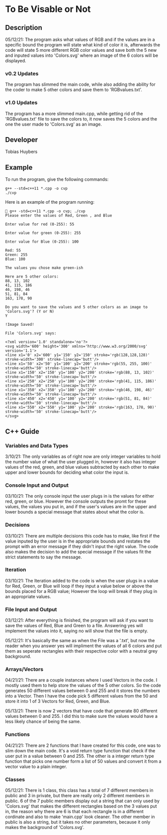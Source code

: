 # To Be Visable or Not

## Description

05/12/21: The program asks what values of RGB and if the values are in a specific bound the program will state what kind of color it is, afterwards the code will state 5 more different RGB color values and save both the 5 new and inputed values into 'Colors.svg' where an image of the 6 colors will be displayed.

### v0.2 Updates

The program has slimmed the main code, while also adding the ability for the coder to make 5 other colors and save them to 'RGBvalues.txt'.

### v1.0 Updates

The program has a more slimmed main.cpp, while getting rid of the 'RGBvalues.txt' file to save the colors to, it now saves the 5 colors and the one the user made to 'Colors.svg' as an image.


## Developer

Tobias Huybers

## Example

To run the program, give the following commands:

```
g++ --std=c++11 *.cpp -o cvp
./cvp
```

Here is an example of the program running:

```
 g++ -std=c++11 *.cpp -o cvp; ./cvp
Please enter the values of Red, Green , and Blue

Enter value for red (0-255): 55

Enter value for green (0-255): 255

Enter value for Blue (0-255): 100

Red: 55
Green: 255
Blue: 100

The values you chose make green-ish

Here are 5 other colors:
88, 13, 102
41, 115, 186
46, 198, 46
51, 81, 84
163, 178, 90

Do you want to save the values and 5 other colors as an image to 'Colors.svg'? (Y or N)
Y

!Image Saved!

File 'Colors.svg' says:

<?xml version='1.0' standalone='no'?>
<svg width='600' height='300' xmlns='http://www.w3.org/2000/svg' version='1.1'>
<line x1='0' x2='600' y1='150' y2='150' stroke='rgb(128,128,128)' stroke-width='300' stroke-linecap='butt'/>
<line x1='50' x2='50' y1='100' y2='200' stroke='rgb(55, 255, 100)' stroke-width='50' stroke-linecap='butt'/>
<line x1='150' x2='150' y1='100' y2='200' stroke='rgb(88, 13, 102)' stroke-width='50' stroke-linecap='butt'/>
<line x1='250' x2='250' y1='100' y2='200' stroke='rgb(41, 115, 186)' stroke-width='50' stroke-linecap='butt'/>
<line x1='350' x2='350' y1='100' y2='200' stroke='rgb(46, 198, 46)' stroke-width='50' stroke-linecap='butt'/>
<line x1='450' x2='450' y1='100' y2='200' stroke='rgb(51, 81, 84)' stroke-width='50' stroke-linecap='butt'/>
<line x1='550' x2='550' y1='100' y2='200' stroke='rgb(163, 178, 90)' stroke-width='50' stroke-linecap='butt'/>
</svg>

```

## C++ Guide

### Variables and Data Types

3/10/21: The only variables as of right now are only integer variables to hold the number value of what the user plugged in, however it also has integer values of the red, green, and blue values subtracted by each other to make upper and lower bounds for deciding what color the input is.

### Console Input and Output

03/10/21: The only console input the user plugs in is the values for either red, green, or blue. However the console outputs the promt for these values, the values you put in, and if the user's values are in the upper and lower bounds a special message that states about what the color is.

### Decisions

03/10/21: There are multiple decisions this code has to make, like first if the value inputed by the user is in the appropriate bounds and restates the prompt with an error message if they didn't input the right value. The code also makes the decision to add the special message if the values fit the strict statements to say the message. 

### Iteration

03/10/21: The Iteration added to the code is when the user plugs in a value for Red, Green, or Blue will loop if they input a value below or above the bounds placed for a RGB value; However the loop will break if they plug in an appropriate values.

### File Input and Output

03/12/21: After everything is finished, the program will ask if you want to save the values of Red, Blue and Green to a file. Answering yes will implement the values into it, saying no will show that the file is empty.

05/12/21: It's basically the same as when the File was a '.txt', but now the reader when you answer yes will impliment the values of all 6 colors and put them as seperate rectangles with their respective color with a neutral grey background.

### Arrays/Vectors

04/21/21: There are a couple instances where I used Vectors in the code. I mostly used them to help store the values of the 5 other colors. So the code generates 50 different values between 0 and 255 and it stores the numbers into a Vector. Then I have the code pick 5 different values from the 50 and store it into 1 of 3 Vectors for Red, Green, and Blue.

05/13/21: There is now 2 vectors that have code that generate 80 different values between 0 and 255. I did this to make sure the values would have a less likely chance of being the same.

### Functions

04/21/21: There are 2 functions that I have created for this code, one was to slim down the main code. It's a void return type function that check if the user put in a value between 0 and 255. The other is a integer return type function that picks one number form a list of 50 values and convert it from a vector value to a plain integer.

### Classes

05/12/21: There is 1 class, this class has a total of 7 different members in public and 3 in private, but there are really only 2 different members in public. 6 of the 7 public members display out a string that can only used by 'Colors.svg' that makes the different rectangles based on the 3 values put in, the reason why there are 6 is that each rectangle is in a different cordinate and also to make 'main.cpp' look cleaner. The other member in public is also a string, but it takes no other parameters, because it only makes the background of 'Colors.svg'.
